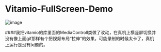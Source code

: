# Vitamio-FullScreen-Demo
![image](https://github.com/yaochangliang159/Vitamio-FullScreen-Demo/raw/master/screenshot/vitamio_fullscreen_demo_gif.gif)


####我把vitamio的库里面的MediaControll类做了改动，在真机上横竖屏切换并没有像上面gif那样有个把视频布局“拉伸”的效果，可能录制的时候太卡了，真机上运行是没有问题的。
